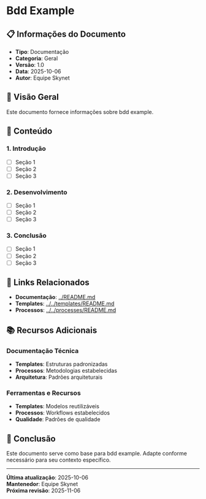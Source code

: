 # Bdd Example

## 📋 **Informações do Documento**
- **Tipo**: Documentação
- **Categoria**: Geral
- **Versão**: 1.0
- **Data**: 2025-10-06
- **Autor**: Equipe Skynet

## 🎯 **Visão Geral**

Este documento fornece informações sobre bdd example.

## 📝 **Conteúdo**

### **1. Introdução**
- [ ] Seção 1
- [ ] Seção 2
- [ ] Seção 3

### **2. Desenvolvimento**
- [ ] Seção 1
- [ ] Seção 2
- [ ] Seção 3

### **3. Conclusão**
- [ ] Seção 1
- [ ] Seção 2
- [ ] Seção 3

## 🔗 **Links Relacionados**

- **Documentação**: [../README.md](../README.md)
- **Templates**: [../../templates/README.md](../../templates/README.md)
- **Processos**: [../../processes/README.md](../../processes/README.md)

## 📚 **Recursos Adicionais**

### **Documentação Técnica**
- **Templates**: Estruturas padronizadas
- **Processos**: Metodologias estabelecidas
- **Arquitetura**: Padrões arquiteturais

### **Ferramentas e Recursos**
- **Templates**: Modelos reutilizáveis
- **Processos**: Workflows estabelecidos
- **Qualidade**: Padrões de qualidade

## 🎯 **Conclusão**

Este documento serve como base para bdd example. Adapte conforme necessário para seu contexto específico.

---

**Última atualização**: 2025-10-06  
**Mantenedor**: Equipe Skynet  
**Próxima revisão**: 2025-11-06
